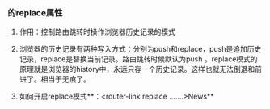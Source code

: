### <router-link>的replace属性

1. 作用：控制路由跳转时操作浏览器历史记录的模式

1. 浏览器的历史记录有两种写入方式：分别为push和replace，push是追加历史记录，replace是替换当前记录。路由跳转时候默认为push 。replace模式的原理就是浏览器的history中，永远只存一个历史记录。这样也就无法倒退和前进了。相当于无痕了。

1. 如何开启replace模式**：<router-link replace .......>News</router-link>**